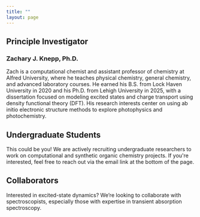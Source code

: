 ```yaml
---
title: ""
layout: page
---
```


Principle Investigator
----------------------
### Zachary J. Knepp, Ph.D.
Zach is a computational chemist and assistant professor of chemistry at Alfred University, where he teaches physical chemistry, general chemistry, and advanced laboratory courses. He earned his B.S. from Lock Haven University in 2020 and his Ph.D. from Lehigh University in 2025, with a dissertation focused on modeling excited states and charge transport using density functional theory (DFT). His research interests center on using ab initio electronic structure methods to explore photophysics and photochemistry.  

Undergraduate Students
----------------------
This could be you! We are actively recruiting undergraduate researchers to work on computational and synthetic organic chemistry projects. If you're interested, feel free to reach out via the email link at the bottom of the page.

Collaborators
-------------
Interested in excited-state dynamics? We’re looking to collaborate with spectroscopists, especially those with expertise in transient absorption spectroscopy.
